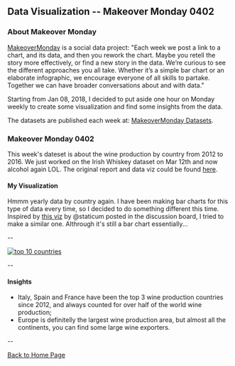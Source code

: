 <head>
  <!-- Global site tag (gtag.js) - Google Analytics -->
<script async src="https://www.googletagmanager.com/gtag/js?id=UA-112502179-1"></script>
<script>
  window.dataLayer = window.dataLayer || [];
  function gtag(){dataLayer.push(arguments);}
  gtag('js', new Date());

  gtag('config', 'UA-112502179-1');
</script>
</head>


## Data Visualization -- Makeover Monday 0402

### About Makeover Monday

[MakeoverMonday](http://www.makeovermonday.co.uk/) is a social data project:
"Each week we post a link to a chart, and its data, and then you rework the chart.
Maybe you retell the story more effectively, or find a new story in the data.
We’re curious to see the different approaches you all take. Whether it’s a simple bar chart or an elaborate infographic, we encourage everyone of all skills to partake.
Together we can have broader conversations about and with data."

Starting from Jan 08, 2018, I decided to put aside one hour on Monday weekly to create some visualization and find some insights from the data.

The datasets are published each week at: [MakeoverMonday Datasets](http://www.makeovermonday.co.uk/data/).

### Makeover Monday 0402

This week's dateset is about the wine production by country from 2012 to 2016. We just worked on the Irish Whiskey dataset on Mar 12th and now alcohol again LOL. The original report and data viz could be found [here](http://www.oiv.int/public/medias/5287/oiv-noteconjmars2017-en.pdf).

#### My Visualization

Hmmm yearly data by country again. I have been making bar charts for this type of data every time, so I decided to do something different this time. 
Inspired by [this viz](https://public.tableau.com/profile/staticum#!/vizhome/TOPWINEPRODUCERCOUNTRIES2016/Dashboard1) by @staticum posted in the discussion board, I tried to make a similar one. Althrough it's still a bar chart essentially...  

--  
<div class='tableauPlaceholder' id='viz1522729667006' style='position: relative'>
<noscript><a href='#'>
  <img alt='top 10 countries ' src='https:&#47;&#47;public.tableau.com&#47;static&#47;images&#47;Ma&#47;MakeOverMonday0402&#47;top10countries&#47;1_rss.png' style='border: none' />
</a></noscript>
<object class='tableauViz'  style='display:none;'>
  <param name='host_url' value='https%3A%2F%2Fpublic.tableau.com%2F' />
  <param name='embed_code_version' value='3' />
  <param name='site_root' value='' />
  <param name='name' value='MakeOverMonday0402&#47;top10countries' />
  <param name='tabs' value='no' />
  <param name='toolbar' value='yes' />
  <param name='static_image' value='https:&#47;&#47;public.tableau.com&#47;static&#47;images&#47;Ma&#47;MakeOverMonday0402&#47;top10countries&#47;1.png' />
  <param name='animate_transition' value='yes' />
  <param name='display_static_image' value='yes' />
  <param name='display_spinner' value='yes' />
  <param name='display_overlay' value='yes' />
  <param name='display_count' value='yes' />
  <param name='filter' value='publish=yes' />
</object></div>                
<script type='text/javascript'>                    
  var divElement = document.getElementById('viz1522729667006');  
  var vizElement = divElement.getElementsByTagName('object')[0];  
  vizElement.style.width='800px';vizElement.style.height='627px';     
  var scriptElement = document.createElement('script');                 
  scriptElement.src = 'https://public.tableau.com/javascripts/api/viz_v1.js'; 
  vizElement.parentNode.insertBefore(scriptElement, vizElement);           
</script>  

--  

#### Insights 
* Italy, Spain and France have been the top 3 wine production countries since 2012, and always counted for over half of the world wine production;  
* Europe is definitelly the largest wine production area, but almost all the continents, you can find some large wine exporters.  

--  


<a href="https://yudong-94.github.io/personal-website/" title="Back to Home Page">Back to Home Page</a>
